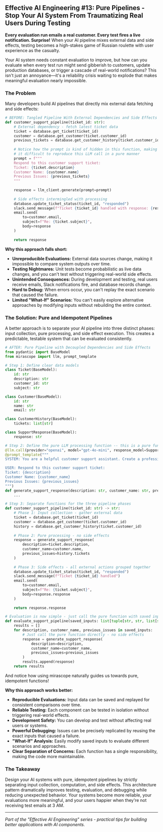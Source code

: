 ## Effective AI Engineering #13: Pure Pipelines - Stop Your AI System From Traumatizing Real Users During Testing

**Every evaluation run emails a real customer. Every test fires a live notification. Surprise!** When your AI pipeline mixes external data and side effects, testing becomes a high-stakes game of Russian roulette with user experience as the casualty.

Your AI system needs constant evaluation to improve, but how can you evaluate when every test run might send gibberish to customers, update production databases, or trigger a cascade of real-world notifications? This isn't just an annoyance—it's a reliability crisis waiting to explode that makes meaningful evaluation nearly impossible.

### The Problem

Many developers build AI pipelines that directly mix external data fetching and side effects:

```python
# BEFORE: Tangled Pipeline With External Dependencies and Side Effects
def customer_support_pipeline(ticket_id: str):
    # External dependency - fetch latest ticket data
    ticket = database.get_ticket(ticket_id)
    customer = database.get_customer(ticket.customer_id)
    previous_tickets = database.get_customer_history(ticket.customer_id)
    
    # Notice how the prompt is kind of hidden in this function, making
    # it difficult to reproduce this LLM call in a pure manner
    prompt = f"""
    Respond to this customer support ticket:
    Ticket: {ticket.description}
    Customer Name: {customer.name}
    Previous Issues: {previous_tickets}
    """
    
    response = llm_client.generate(prompt=prompt)
    
    # Side effects intermingled with processing
    database.update_ticket_status(ticket_id, "responded")
    slack.send_message(f"Ticket {ticket_id} handled with response: {response[:100]}...")
    email.send(
        to=customer.email,
        subject=f"Re: {ticket.subject}",
        body=response
    )
    
    return response
```

**Why this approach falls short:**

- **Unreproducible Evaluations:** External data sources change, making it impossible to compare system outputs over time.
- **Testing Nightmares:** Unit tests become probabilistic as live data changes, and you can't test without triggering real-world side effects.
- **Unintended Consequences:** During development and testing, real users receive emails, Slack notifications fire, and database records change.
- **Hard to Debug:** When errors occur, you can't replay the exact scenario that caused the failure.
- **Limited "What-If" Scenarios:** You can't easily explore alternative approaches by modifying inputs without rebuilding the entire context.

### The Solution: Pure and Idempotent Pipelines

A better approach is to separate your AI pipeline into three distinct phases: input collection, pure processing, and side effect execution. This creates a predictable, testable system that can be evaluated consistently.

```python
# AFTER: Pure Pipeline with Decoupled Dependencies and Side Effects
from pydantic import BaseModel
from mirascope import llm, prompt_template

# Step 1: Define clear data models
class Ticket(BaseModel):
    id: str
    description: str
    customer_id: str
    subject: str

class Customer(BaseModel):
    id: str
    name: str
    email: str

class CustomerHistory(BaseModel):
    tickets: list[str]

class SupportResponse(BaseModel):
    response: str

# Step 2: Define the pure LLM processing function -- this is a pure function we can run and evaluate without worry!
@llm.call(provider="openai", model="gpt-4o-mini", response_model=SupportResponse)
@prompt_template("""
SYSTEM: You are a helpful customer support assistant. Create a professional and helpful response.

USER: Respond to this customer support ticket:
Ticket: {description}
Customer Name: {customer_name}
Previous Issues: {previous_issues}
""")
def generate_support_response(description: str, customer_name: str, previous_issues: list[str]): 
    ...

# Step 3: Separate functions for the three pipeline phases
def customer_support_pipeline(ticket_id: str) -> str:
    # Phase 1: Input collection - gather external data
    ticket = database.get_ticket(ticket_id)
    customer = database.get_customer(ticket.customer_id)
    history = database.get_customer_history(ticket.customer_id)
    
    # Phase 2: Pure processing - no side effects
    response = generate_support_response(
        description=ticket.description,
        customer_name=customer.name,
        previous_issues=history.tickets
    )
    
    # Phase 3: Side effects - all external actions grouped together
    database.update_ticket_status(ticket_id, "responded")
    slack.send_message(f"Ticket {ticket_id} handled")
    email.send(
        to=customer.email,
        subject=f"Re: {ticket.subject}",
        body=response.response
    )
    
    return response.response

# Evaluation is now simple - just call the pure function with saved inputs
def evaluate_support_pipeline(saved_inputs: list[tuple[str, str, list[str]]]):
    results = []
    for description, customer_name, previous_issues in saved_inputs:
        # Just call the pure function directly - no side effects
        response = generate_support_response(
            description=description,
            customer_name=customer_name,
            previous_issues=previous_issues
        )
        results.append(response)
    return results
```

And notice how using mirascope naturally guides us towards pure, idempotent functions!

**Why this approach works better:**

- **Reproducible Evaluations:** Input data can be saved and replayed for consistent comparisons over time.
- **Reliable Testing:** Each component can be tested in isolation without triggering real-world effects.
- **Development Safety:** You can develop and test without affecting real users or systems.
- **Powerful Debugging:** Issues can be precisely replicated by reusing the exact inputs that caused a failure.
- **"What-If" Analysis:** Easily modify saved inputs to evaluate different scenarios and approaches.
- **Clear Separation of Concerns:** Each function has a single responsibility, making the code more maintainable.

### The Takeaway

Design your AI systems with pure, idempotent pipelines by strictly separating input collection, computation, and side effects. This architecture pattern dramatically improves testing, evaluation, and debugging while reducing unexpected behavior. Your systems become more reliable, your evaluations more meaningful, and your users happier when they're not receiving test emails at 3 AM.

---
*Part of the "Effective AI Engineering" series - practical tips for building better applications with AI components.*
